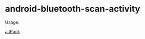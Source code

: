 # android-bluetooth-scan-activity

Usage:

[JitPack](https://jitpack.io/#Zz-m/android-bluetooth-scan-activity)
